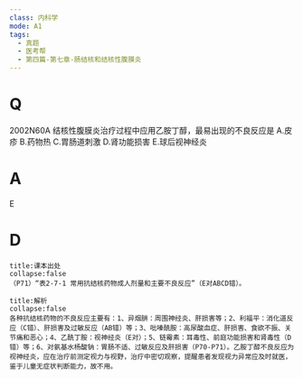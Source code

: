 ```yaml
---
class: 内科学
mode: A1
tags:
  - 真题
  - 医考帮
  - 第四篇-第七章-肠结核和结核性腹膜炎
---
```


# Q
2002N60A 结核性腹膜炎治疗过程中应用乙胺丁醇，最易出现的不良反应是
A.皮疹
B.药物热
C.胃肠道刺激
D.肾功能损害
E.球后视神经炎

# A
E
# D
```ad-note
title:课本出处
collapse:false
（P71）“表2-7-1 常用抗结核药物成人剂量和主要不良反应”（E对ABCD错）。
```

```ad-summary
title:解析
collapse:false
各种抗结核药物的不良反应主要有：1、异烟肼：周围神经炎、肝损害等；2、利福平：消化道反应（C错）、肝损害及过敏反应（AB错）等；3、吡嗪酰胺：高尿酸血症、肝损害、食欲不振、关节痛和恶心；4、乙酰丁胺：视神经炎（E对）；5、链霉素：耳毒性、前庭功能损害和肾毒性（D错）等；6、对氨基水杨酸钠：胃肠不适、过敏反应及肝损害（P70-P71）。乙胺丁醇不良反应为视神经炎，应在治疗前测定视力与视野，治疗中密切观察，提醒患者发现视力异常应及时就医，鉴于儿童无症状判断能力，故不用。
```

